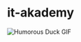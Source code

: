 # it-akademy
![Humorous Duck GIF](https://i.pinimg.com/originals/04/2b/29/042b2946a31f710750df610ae15319a0.gif)

